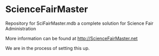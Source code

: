 ScienceFairMaster
=================

Repository for SciFairMaster.mdb  a complete solution for Science Fair Administration

More information can be found at http://ScienceFairMaster.net

We are in the process of setting this up.  
